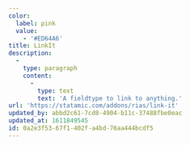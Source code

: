 ```yaml
---
color:
  label: pink
  value:
    - '#ED64A6'
title: LinkIt
description:
  -
    type: paragraph
    content:
      -
        type: text
        text: 'A fieldtype to link to anything.'
url: 'https://statamic.com/addons/rias/link-it'
updated_by: abbd2c61-7cd8-4904-b11c-37488fbe0eac
updated_at: 1611849545
id: 0a2e3f53-67f1-402f-a4bd-76aa444bcdf5
---
```

